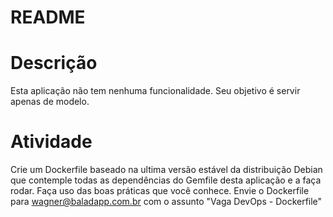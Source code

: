 # README
# Descrição
Esta aplicação não tem nenhuma funcionalidade.
Seu objetivo é servir apenas de modelo.

# Atividade

Crie um Dockerfile baseado na ultima versão estável da distribuição Debian que contemple todas as dependências do Gemfile desta aplicação e a faça rodar.
Faça uso das boas práticas que você conhece.
Envie o Dockerfile para wagner@baladapp.com.br com o assunto "Vaga DevOps - Dockerfile"
